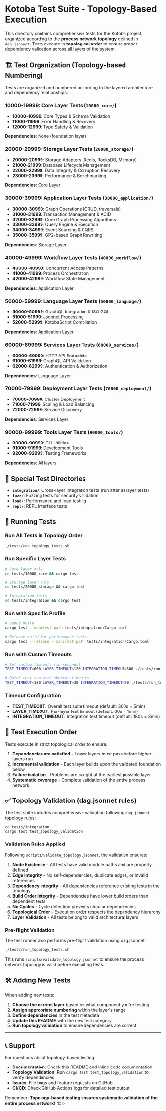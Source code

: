 # Kotoba Test Suite - Topology-Based Execution

This directory contains comprehensive tests for the Kotoba project, organized according to the **process network topology** defined in `dag.jsonnet`. Tests execute in **topological order** to ensure proper dependency validation across all layers of the system.

## 🏗️ Test Organization (Topology-based Numbering)

Tests are organized and numbered according to the layered architecture and dependency relationships:

### 10000-19999: Core Layer Tests (`10000_core/`)
- **10000-10999**: Core Types & Schema Validation
- **11000-11999**: Error Handling & Recovery
- **12000-12999**: Type Safety & Validation

**Dependencies**: None (foundation layer)

### 20000-29999: Storage Layer Tests (`20000_storage/`)
- **20000-20999**: Storage Adapters (Redis, RocksDB, Memory)
- **21000-21999**: Database Lifecycle Management
- **22000-22999**: Data Integrity & Corruption Recovery
- **23000-23999**: Performance & Benchmarking

**Dependencies**: Core Layer

### 30000-39999: Application Layer Tests (`30000_application/`)
- **30000-30999**: Graph Operations (CRUD, traversals)
- **31000-31999**: Transaction Management & ACID
- **32000-32999**: Core Graph Processing Algorithms
- **33000-33999**: Query Engine & Execution
- **34000-34999**: Event Sourcing & CQRS
- **35000-35999**: GP2-based Graph Rewriting

**Dependencies**: Storage Layer

### 40000-49999: Workflow Layer Tests (`40000_workflow/`)
- **40000-40999**: Concurrent Access Patterns
- **41000-41999**: Process Orchestration
- **42000-42999**: Workflow State Management

**Dependencies**: Application Layer

### 50000-59999: Language Layer Tests (`50000_language/`)
- **50000-50999**: GraphQL Integration & ISO GQL
- **51000-51999**: Jsonnet Processing
- **52000-52999**: KotobaScript Compilation

**Dependencies**: Application Layer

### 60000-69999: Services Layer Tests (`60000_services/`)
- **60000-60999**: HTTP API Endpoints
- **61000-61999**: GraphQL API Validation
- **62000-62999**: Authentication & Authorization

**Dependencies**: Language Layer

### 70000-79999: Deployment Layer Tests (`70000_deployment/`)
- **70000-70999**: Cluster Deployment
- **71000-71999**: Scaling & Load Balancing
- **72000-72999**: Service Discovery

**Dependencies**: Services Layer

### 90000-99999: Tools Layer Tests (`90000_tools/`)
- **90000-90999**: CLI Utilities
- **91000-91999**: Development Tools
- **92000-92999**: Testing Frameworks

**Dependencies**: All layers

## 🧪 Special Test Directories

- **`integration/`**: Cross-layer integration tests (run after all layer tests)
- **`fuzz/`**: Fuzzing tests for security validation
- **`load/`**: Performance and load testing
- **`repl/`**: REPL interface tests

## 🚀 Running Tests

### Run All Tests in Topology Order
```bash
./tests/run_topology_tests.sh
```

### Run Specific Layer Tests
```bash
# Core layer only
cd tests/10000_core && cargo test

# Storage layer only
cd tests/20000_storage && cargo test

# Integration tests
cd tests/integration && cargo test
```

### Run with Specific Profile
```bash
# Debug build
cargo test --manifest-path tests/integration/Cargo.toml

# Release build for performance tests
cargo test --release --manifest-path tests/integration/Cargo.toml
```

### Run with Custom Timeouts
```bash
# Set custom timeouts (in seconds)
TEST_TIMEOUT=600 LAYER_TIMEOUT=120 INTEGRATION_TIMEOUT=300 ./tests/run_topology_tests.sh

# Quick test run with shorter timeouts
TEST_TIMEOUT=180 LAYER_TIMEOUT=30 INTEGRATION_TIMEOUT=90 ./tests/run_topology_tests.sh
```

### Timeout Configuration
- **TEST_TIMEOUT**: Overall test suite timeout (default: 300s = 5min)
- **LAYER_TIMEOUT**: Per-layer test timeout (default: 60s = 1min)
- **INTEGRATION_TIMEOUT**: Integration test timeout (default: 180s = 3min)

## 🔄 Test Execution Order

Tests execute in strict topological order to ensure:

1. **Dependencies are satisfied** - Lower layers must pass before higher layers run
2. **Incremental validation** - Each layer builds upon the validated foundation below
3. **Failure isolation** - Problems are caught at the earliest possible layer
4. **Systematic coverage** - Complete validation of the entire process network

## ✅ Topology Validation (dag.jsonnet rules)

The test suite includes comprehensive validation following `dag.jsonnet` topology rules:

```bash
cd tests/integration
cargo test test_topology_validation
```

### Validation Rules Applied

Following `scripts/validate_topology.jsonnet`, the validation ensures:

1. **Node Existence** - All tests have valid module paths and are properly defined
2. **Edge Integrity** - No self-dependencies, duplicate edges, or invalid references
3. **Dependency Integrity** - All dependencies reference existing tests in the topology
4. **Build Order Integrity** - Dependencies have lower build orders than dependent tests
5. **No Cycles** - Cycle detection prevents circular dependencies
6. **Topological Order** - Execution order respects the dependency hierarchy
7. **Layer Validation** - All tests belong to valid architectural layers

### Pre-flight Validation

The test runner also performs pre-flight validation using dag.jsonnet:

```bash
./tests/run_topology_tests.sh
```

This runs `scripts/validate_topology.jsonnet` to ensure the process network topology is valid before executing tests.

## 🛠️ Adding New Tests

When adding new tests:

1. **Choose the correct layer** based on what component you're testing
2. **Assign appropriate numbering** within the layer's range
3. **Define dependencies** in the test metadata
4. **Update this README** with the new test category
5. **Run topology validation** to ensure dependencies are correct

---

## 📞 Support

For questions about topology-based testing:
- **Documentation**: Check this README and inline code documentation
- **Topology Validation**: Run `cargo test test_topology_validation` to verify dependencies
- **Issues**: File bugs and feature requests on GitHub
- **CI/CD**: Check GitHub Actions logs for detailed test output

Remember: **Topology-based testing ensures systematic validation of the entire process network!** 🏗️✨
